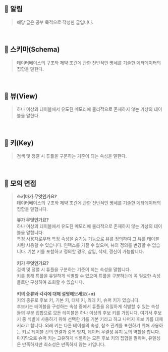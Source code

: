 ## **📌 알림**
> 해당 글은 공부 목적으로 작성한 글입니다.

<br>

## **📌 스키마(Schema)**
> 데이터베이스의 구조와 제약 조건에 관한 전반적인 명세를 기술한 메타데이터의 집합을 말한다.

<br>

## **📌 뷰(View)**
> 하나 이상의 테이블에서 유도된 메모리에 물리적으로 존재하지 않는 가상의 테이블을 말한다.

<br>

## **📌 키(Key)**   
> 검색 및 정렬 시 튜플을 구분하는 기준이 되는 속성을 말한다.

<br>

## **📌 모의 면접**
> **스키마가 무엇인가요?**  
> 데이터베이스의 구조와 제약 조건에 관한 전반적인 명세를 기술한 메타데이터의 집합을 말합니다.  
>
> **뷰가 무엇인가요?**  
> 하나 이상의 테이블에서 유도된 메모리에 물리적으로 존재하지 않는 가상의 테이블을 말합니다.  
> 특정 사용자로부터 특정 속성을 숨기능 기능으로 뷰를 정의하여 그 뷰를 테이블처럼 사용할 수 있습니다. 인덱스를 가질 수 없으며, 뷰의 정의를 변경할 수 없습니다. 기본 키를 포함하고 정의할 경우, 삽입, 삭제, 갱신이 가능합니다.  
> <br>
> **키가 무엇인가요?**  
> 검색 및 정렬 시 튜플을 구분하는 기준이 되는 속성을 말합니다.  
> 키를 통해 튜플을 유일하게 식별할 수 있으며 튜플을 구분하는데 꼭 필요한 속성들로만 구성하여 조회할 수 있습니다.  
> <br>
> **키의 종류와 각각에 대해 설명해보세요(+⍺)**  
> 키의 종류로 후보 키, 기본 키, 대체 키, 외래 키, 슈퍼 키가 있습니다.  
> 후보키는 테이블을 구성하는 속성 중에서 튜플을 유일하게 식별할 수 있는 속성들의 부분 집합으로 모든 테이블은 하나 이상의 후보 키를 가집니다. 여기서 후보 키 중 식별에 사용하기 위해 선택한 키를 기본 키라고 하고 나머지 후보 키를 대체 키라고 합니다. 외래 키는 다른 테이블의 속성, 참조 관계를 표현하기 위해 사용하는 키로 테이블 간의 연결과 중복 방지, 데이터 무결성 유지 등의 역할을 합니다. 마지막으로 슈퍼 키는 고유하게 식별하는 모든 후보 키의 집합을 말하며, 유일성은 만족하지만 최소성은 만족하지 않는 키입니다.
